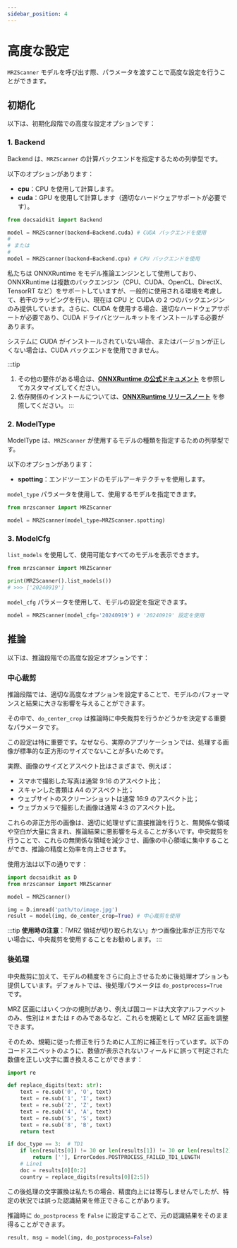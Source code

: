 ```yaml
---
sidebar_position: 4
---
```


# 高度な設定

`MRZScanner` モデルを呼び出す際、パラメータを渡すことで高度な設定を行うことができます。

## 初期化

以下は、初期化段階での高度な設定オプションです：

### 1. Backend

Backend は、`MRZScanner` の計算バックエンドを指定するための列挙型です。

以下のオプションがあります：

- **cpu**：CPU を使用して計算します。
- **cuda**：GPU を使用して計算します（適切なハードウェアサポートが必要です）。

```python
from docsaidkit import Backend

model = MRZScanner(backend=Backend.cuda) # CUDA バックエンドを使用
#
# または
#
model = MRZScanner(backend=Backend.cpu) # CPU バックエンドを使用
```

私たちは ONNXRuntime をモデル推論エンジンとして使用しており、ONNXRuntime は複数のバックエンジン（CPU、CUDA、OpenCL、DirectX、TensorRT など）をサポートしていますが、一般的に使用される環境を考慮して、若干のラッピングを行い、現在は CPU と CUDA の 2 つのバックエンジンのみ提供しています。さらに、CUDA を使用する場合、適切なハードウェアサポートが必要であり、CUDA ドライバとツールキットをインストールする必要があります。

システムに CUDA がインストールされていない場合、またはバージョンが正しくない場合は、CUDA バックエンドを使用できません。

:::tip

1. その他の要件がある場合は、[**ONNXRuntime の公式ドキュメント**](https://onnxruntime.ai/docs/execution-providers/index.html) を参照してカスタマイズしてください。
2. 依存関係のインストールについては、[**ONNXRuntime リリースノート**](https://onnxruntime.ai/docs/execution-providers/CUDA-ExecutionProvider.html#requirements) を参照してください。
   :::

### 2. ModelType

ModelType は、`MRZScanner` が使用するモデルの種類を指定するための列挙型です。

以下のオプションがあります：

- **spotting**：エンドツーエンドのモデルアーキテクチャを使用します。

`model_type` パラメータを使用して、使用するモデルを指定できます。

```python
from mrzscanner import MRZScanner

model = MRZScanner(model_type=MRZScanner.spotting)
```

### 3. ModelCfg

`list_models` を使用して、使用可能なすべてのモデルを表示できます。

```python
from mrzscanner import MRZScanner

print(MRZScanner().list_models())
# >>> ['20240919']
```

`model_cfg` パラメータを使用して、モデルの設定を指定できます。

```python
model = MRZScanner(model_cfg='20240919') # '20240919' 設定を使用
```

## 推論

以下は、推論段階での高度な設定オプションです：

### 中心裁剪

推論段階では、適切な高度なオプションを設定することで、モデルのパフォーマンスと結果に大きな影響を与えることができます。

その中で、`do_center_crop` は推論時に中央裁剪を行うかどうかを決定する重要なパラメータです。

この設定は特に重要です。なぜなら、実際のアプリケーションでは、処理する画像が標準的な正方形のサイズでないことが多いためです。

実際、画像のサイズとアスペクト比はさまざまで、例えば：

- スマホで撮影した写真は通常 9:16 のアスペクト比；
- スキャンした書類は A4 のアスペクト比；
- ウェブサイトのスクリーンショットは通常 16:9 のアスペクト比；
- ウェブカメラで撮影した画像は通常 4:3 のアスペクト比。

これらの非正方形の画像は、適切に処理せずに直接推論を行うと、無関係な領域や空白が大量に含まれ、推論結果に悪影響を与えることが多いです。中央裁剪を行うことで、これらの無関係な領域を減少させ、画像の中心領域に集中することができ、推論の精度と効率を向上させます。

使用方法は以下の通りです：

```python
import docsaidkit as D
from mrzscanner import MRZScanner

model = MRZScanner()

img = D.imread('path/to/image.jpg')
result = model(img, do_center_crop=True) # 中心裁剪を使用
```

:::tip
**使用時の注意**：「MRZ 領域が切り取られない」かつ画像比率が正方形でない場合に、中央裁剪を使用することをお勧めします。
:::

### 後処理

中央裁剪に加えて、モデルの精度をさらに向上させるために後処理オプションも提供しています。デフォルトでは、後処理パラメータは `do_postprocess=True` です。

MRZ 区画にはいくつかの規則があり、例えば国コードは大文字アルファベットのみ、性別は `M` または `F` のみであるなど、これらを規範として MRZ 区画を調整できます。

そのため、規範に従った修正を行うために人工的に補正を行っています。以下のコードスニペットのように、数値が表示されないフィールドに誤って判定された数値を正しい文字に置き換えることができます：

```python
import re

def replace_digits(text: str):
    text = re.sub('0', 'O', text)
    text = re.sub('1', 'I', text)
    text = re.sub('2', 'Z', text)
    text = re.sub('4', 'A', text)
    text = re.sub('5', 'S', text)
    text = re.sub('8', 'B', text)
    return text

if doc_type == 3:  # TD1
    if len(results[0]) != 30 or len(results[1]) != 30 or len(results[2]) != 30:
        return [''], ErrorCodes.POSTPROCESS_FAILED_TD1_LENGTH
    # Line1
    doc = results[0][0:2]
    country = replace_digits(results[0][2:5])
```

この後処理の文字置換は私たちの場合、精度向上には寄与しませんでしたが、特定の状況では誤った認識結果を修正できることがあります。

推論時に `do_postprocess` を `False` に設定することで、元の認識結果をそのまま得ることができます。

```python
result, msg = model(img, do_postprocess=False)
```
